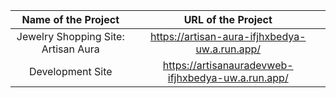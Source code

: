 
|             Name of the Project               |                            URL of the Project                          | 
|                    :---:                      |                                 :---:                                  |
|  Jewelry Shopping Site: Artisan Aura          |        https://artisan-aura-ifjhxbedya-uw.a.run.app/                   |
|  Development Site                             |       https://artisanauradevweb-ifjhxbedya-uw.a.run.app/               | 
 
